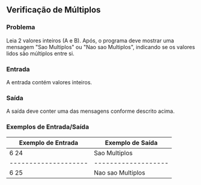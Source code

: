 ## Verificação de Múltiplos

### Problema

Leia 2 valores inteiros (A e B). Após, o programa deve mostrar uma mensagem "Sao Multiplos" ou "Nao sao Multiplos", indicando se os valores lidos são múltiplos entre si.

### Entrada

A entrada contém valores inteiros.

### Saída

A saída deve conter uma das mensagens conforme descrito acima.

### Exemplos de Entrada/Saída

| Exemplo de Entrada | Exemplo de Saída  |
|--------------------|-------------------|
| 6 24               | Sao Multiplos     |
|--------------------|-------------------|
| 6 25               | Nao sao Multiplos |
